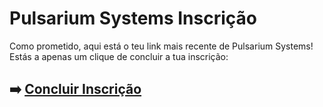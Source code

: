 # Pulsarium Systems Inscrição

Como prometido, aqui está o teu link mais recente de Pulsarium Systems! Estás a apenas um clique de concluir a tua inscrição:

## ➡️ [Concluir Inscrição](#REF!)